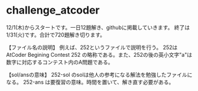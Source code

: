 # challenge_atcoder

12/1(木)からスタートです。一日12題解き、githubに掲載していきます。
終了は1/31(火)です。合計で720題解き切ります。


【ファイル名の説明】
例えば、252というファイルで説明を行う。
252はAtCoder Begining Contest 252 の略称である。また、252の後の英小文字"a"は数字に対応するコンテスト内のA問題である。

【sol/ansの意味】
252-sol のsolは他人の参考になる解法を勉強したファイルになる。
252-ans は要復習の意味。時間を置いて、解き直す必要がある。

